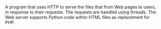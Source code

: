 A program that uses HTTP to serve the files that from Web pages to users, in response to their requests.
The requests are handled using threads.
The Web server supports Python code within HTML files as replacement for PHP.
